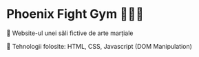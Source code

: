 # Phoenix Fight Gym 🥊🥷🥋

👊 Website-ul unei săli fictive de arte marțiale

👊 Tehnologii folosite: HTML, CSS, Javascript (DOM Manipulation)
